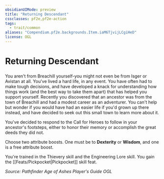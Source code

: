 ```yaml
---
obsidianUIMode: preview
title: "Returning Descendant"
cssclasses: pf2e,pf2e-action
tags:
  - trait/common
aliases: "Compendium.pf2e.backgrounds.Item.iaM6TjvijLCgiHeD"
license: OGL
---
```

# Returning Descendant

### 






You aren't from Breachill yourself-you might not even be from Isger or Avistan at all. You've lived a hard life, in any event. You have often had to make tough decisions, and have developed a knack for understanding how things work (and the best way to take them apart) that has helped you support yourself. Recently you discovered that an ancestor was from the town of Breachill and had a modest career as an adventurer. You can't help but wonder if you would have had an easier life if you'd grown up there instead, and have decided to seek out this small town to learn more about it.

You've decided to respond to the Call for Heroes to follow in your ancestor's footsteps, either to honor their memory or accomplish the great deeds they did not.

Choose two attribute boosts. One must be to **Dexterity** or **Wisdom**, and one is a free attribute boost.

You're trained in the Thievery skill and the Engineering Lore skill. You gain the [[Feats/Pickpocket|Pickpocket]] skill feat.

*Source: Pathfinder Age of Ashes Player's Guide*
*OGL*
